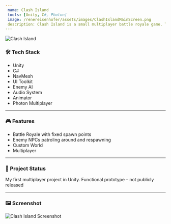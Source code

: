 ```yaml
---
 name: Clash Island
 tools: [Unity, C#, Photon]
 image: /renereisenhofer/assets/images/ClashIslandMainScreen.png
 description: Clash Island is a small multiplayer battle royale game. The twist is that not only players are on the island but NPCs as well. The last player standing wins it all.
---
```


![Clash Island](/renereisenhofer/assets/images/ClashIslandMainScreen.png)

### 🛠 Tech Stack

- Unity
- C#
- NavMesh
- UI Toolkit
- Enemy AI
- Audio System
- Animator
- Photon Multiplayer

---

### 🎮 Features

- Battle Royale with fixed spawn points
- Enemy NPCs patroling around and respawning
- Custom World
- Multiplayer

---

### 📌 Project Status

My first multiplayer project in Unity. Functional prototype – not publicly released

---

### 🖼 Screenshot

![Clash Island Screenshot](/renereisenhofer/assets/images/ClashIsland.png)




